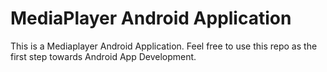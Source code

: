 # MediaPlayer Android Application
This is a Mediaplayer Android Application. Feel free to use this repo as the first step towards Android App Development.
